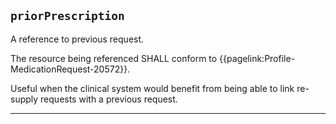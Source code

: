 ## `priorPrescription`

A reference to previous request. 

The resource being referenced SHALL conform to {{pagelink:Profile-MedicationRequest-20572}}.

Useful when the clinical system would benefit from being able to link re-supply requests with a previous request.

---
